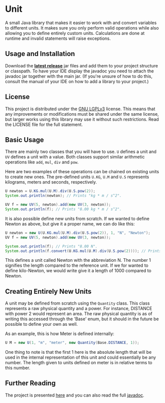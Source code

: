 # Unit

A small Java library that makes it easier to work with and convert variables to different units. It makes sure you only perform valid operations while also allowing you to define entirely custom units. Calculations are done at runtime and invalid statements will raise exceptions.

## Usage and Installation
Download the [**latest release**](https://github.com/ecen/unit/releases/latest) jar files and add them to your project structure or classpath. To have your IDE display the javadoc you need to attach the javadoc jar together with the main jar. (If you're unsure of how to do this, consult the manual of your IDE on how to add a library to your project.)

## License
This project is distributed under the [GNU LGPLv3](https://choosealicense.com/licenses/lgpl-3.0/) license. This means that any improvements or modifications must be shared under the same license, but larger works using this library may use it without such restrictions. Read the LICENSE file for the full statement.

## Basic Usage
There are mainly two classes that you will have to use. `U` defines a unit and `UV` defines a unit with a value. Both classes support similar arithmetic operations like `add`, `mul`, `div` and `pow`.

Here are two examples of these operations can be chained on existing units to create new ones. The pre-defined units `U.KG`, `U.M` and `U.S` represents kilograms, meters and seconds, respectively.
```java
U newton = U.KG.mul(U.M).div(U.S.pow(2));
System.out.println(newton); // Prints "kg * m / s^2".

UV f = new UV(5, newton).add(new UV(3, newton));
System.out.println(f); // Prints "8.00 kg * m / s^2".
```

It is also possible define new units from scratch. If we wanted to define Newton as above, but give it a proper name, we can do like this:
```java
U newton = new U(U.KG.mul(U.M).div(U.S.pow(2)), 1, "N", "Newton");
UV f = new UV(5, newton).add(new UV(3, newton));

System.out.println(f); // Prints "8.00 N".
System.out.println(f.convert(U.KG.mul(U.M).div(U.S.pow(2)))); // Prints "8.00 kg * m / s^2".
```

This defines a unit called Newton with the abbreviation N. The number 1 signifies the length compared to the reference unit. If we for wanted to define kilo-Newton, we would write give it a length of 1000 compared to Newton.

## Creating Entirely New Units

A unit may be defined from scratch using the `Quantity` class. This class represents a raw physical quantity and a power. For instance, DISTANCE with power 2 would represent an area. The raw physical quantity is as of writing this accessed through the 'Base' enum, but it should in the future be possible to define your own as well.

As an example, this is how Meter is defined internally:
```java
U M = new U(1, "m", "meter", new Quantity(Base.DISTANCE, 1));
```

One thing to note is that the first 1 here is the absolute length that will be used in the internal representation of this unit and could essentially be any number. The length given to units defined on meter is in relative terms to this number.

## Further Reading

The project is presented [here](http://eric.guldbrand.io/portfolio/unit/) and you can also read the full [javadoc](http://eric.guldbrand.io/unit/io/guldbrand/unit/package-summary.html).
